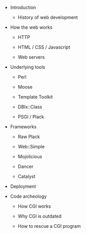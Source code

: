 * Introduction

	* History of web development

* How the web works

	* HTTP

	* HTML / CSS / Javascript

	* Web servers

* Underlying tools

	* Perl

	* Moose

	* Template Toolkit

	* DBIx::Class

	* PSGI / Plack

* Frameworks

	* Raw Plack

	* Web::Simple

	* Mojolicious

	* Dancer

	* Catalyst

* Deployment

* Code archeology

	* How CGI works

	* Why CGI is outdated

	* How to rescue a CGI program
